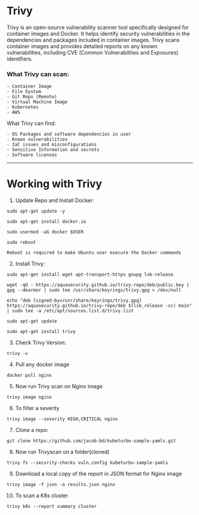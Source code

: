 # Trivy

Trivy is an open-source vulnerability scanner tool specifically designed for container images and Docker. It helps identify security vulnerabilities in the dependencies and packages included in container images. Trivy scans container images and provides detailed reports on any known vulnerabilities, including CVE (Common Vulnerabilities and Exposures) identifiers.

### What Trivy can scan:
```
- Container Image
- File System
- Git Repo (Remote)
- Virtual Machine Image
- Kubernetes
- AWS
```
What Trivy can find:
```
- OS Packages and software dependencies in user
- Known vulnerabilities 
- IaC issues and misconfigurations
- Sensitive Information and secrets
- Software licenses
```

---
# Working with Trivy

1. Update Repo and Install Docker:
```
sudo apt-get update -y

sudo apt-get install docker.io

sudo usermod -aG docker $USER
```
```
sudo reboot
```
`Reboot is required to make Ubuntu user execute the Docker commands`

2. Install Trivy:
```
sudo apt-get install wget apt-transport-https gnupg lsb-release

wget -qO - https://aquasecurity.github.io/trivy-repo/deb/public.key | gpg --dearmor | sudo tee /usr/share/keyrings/trivy.gpg > /dev/null

echo "deb [signed-by=/usr/share/keyrings/trivy.gpg] https://aquasecurity.github.io/trivy-repo/deb $(lsb_release -sc) main" | sudo tee -a /etc/apt/sources.list.d/trivy.list

sudo apt-get update

sudo apt-get install trivy
```

3. Check Trivy Version:
```
trivy -v
```

4. Pull any docker image
```
docker pull nginx
```

5. Now run Trivy scan on Nginx image
```
trivy image nginx
```

6. To filter a severity
```
trivy image --severity HIGH,CRITICAL nginx
```

7. Clone a repo:
```
git clone https://github.com/jacob-bd/kubeturbo-sample-yamls.git
```

8. Now run Trivyscan on a folder(cloned)
```
trivy fs --security-checks vuln,config kubeturbo-sample-yamls
```

9. Download a local copy of the report in JSON format for Nginx image
```
trivy image -f json -o results.json nginx
```

10. To scan a K8s cluster
```
trivy k8s --report summary cluster
```
